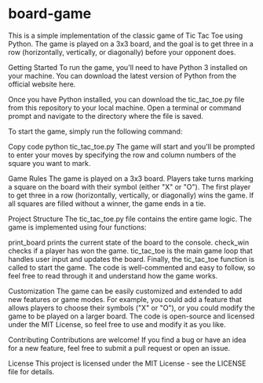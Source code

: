 # board-game
This is a simple implementation of the classic game of Tic Tac Toe using Python. The game is played on a 3x3 board, and the goal is to get three in a row (horizontally, vertically, or diagonally) before your opponent does.

Getting Started
To run the game, you'll need to have Python 3 installed on your machine. You can download the latest version of Python from the official website here.

Once you have Python installed, you can download the tic_tac_toe.py file from this repository to your local machine. Open a terminal or command prompt and navigate to the directory where the file is saved.

To start the game, simply run the following command:

Copy code
python tic_tac_toe.py
The game will start and you'll be prompted to enter your moves by specifying the row and column numbers of the square you want to mark.

Game Rules
The game is played on a 3x3 board. Players take turns marking a square on the board with their symbol (either "X" or "O"). The first player to get three in a row (horizontally, vertically, or diagonally) wins the game. If all squares are filled without a winner, the game ends in a tie.

Project Structure
The tic_tac_toe.py file contains the entire game logic. The game is implemented using four functions:

print_board prints the current state of the board to the console.
check_win checks if a player has won the game.
tic_tac_toe is the main game loop that handles user input and updates the board.
Finally, the tic_tac_toe function is called to start the game.
The code is well-commented and easy to follow, so feel free to read through it and understand how the game works.

Customization
The game can be easily customized and extended to add new features or game modes. For example, you could add a feature that allows players to choose their symbols ("X" or "O"), or you could modify the game to be played on a larger board. The code is open-source and licensed under the MIT License, so feel free to use and modify it as you like.

Contributing
Contributions are welcome! If you find a bug or have an idea for a new feature, feel free to submit a pull request or open an issue.

License
This project is licensed under the MIT License - see the LICENSE file for details.
